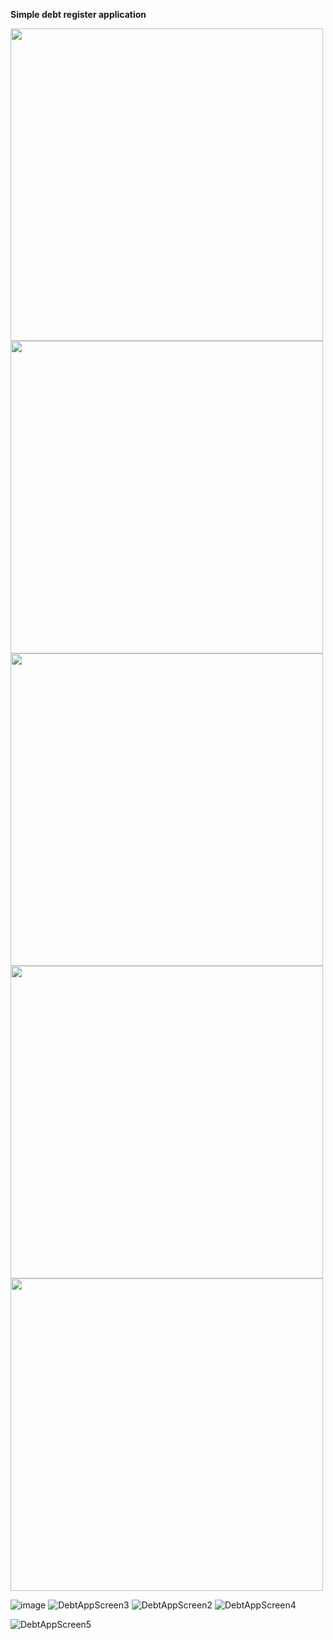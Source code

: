 **Simple debt register application**

<img src="https://github.com/user-attachments/assets/49049fa6-1f5b-4d16-b9cb-1bdb47e9c85b" width="500" />
<img src="https://github.com/user-attachments/assets/c24dd8e7-cc62-4f56-b932-f8c74ce1dcbf" width="500" />
<img src="https://github.com/user-attachments/assets/0b7ffaac-cc32-4f4e-aa96-cf4eb7fa783c" width="500" />
<img src="https://github.com/user-attachments/assets/182d8ae9-f3a5-4655-a936-fc42a582593e" width="500" />
<img src="https://github.com/user-attachments/assets/9f4583a9-15fe-46e4-99e5-bf8ce76516da" width="500" />


![image](https://github.com/user-attachments/assets/49049fa6-1f5b-4d16-b9cb-1bdb47e9c85b)
![DebtAppScreen3](https://github.com/user-attachments/assets/c24dd8e7-cc62-4f56-b932-f8c74ce1dcbf)
![DebtAppScreen2](https://github.com/user-attachments/assets/0b7ffaac-cc32-4f4e-aa96-cf4eb7fa783c)
![DebtAppScreen4](https://github.com/user-attachments/assets/182d8ae9-f3a5-4655-a936-fc42a582593e)

![DebtAppScreen5](https://github.com/user-attachments/assets/9f4583a9-15fe-46e4-99e5-bf8ce76516da)



